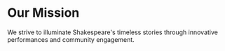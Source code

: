 # Our Mission

We strive to illuminate Shakespeare's timeless stories through innovative performances and community engagement.
